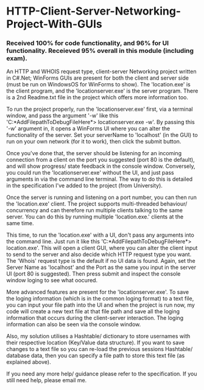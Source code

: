 # HTTP-Client-Server-Networking-Project-With-GUIs

### Received 100% for code functionality, and 96% for UI functionality. Receieved 95% overall in this module (including exam).

An HTTP and WHOIS request type, client-server Networking project written in C#.Net; WinForms GUIs are present for both the client and server side (must be run on WindowsOS for WinForms to show).
The 'location.exe' is the client program, and the 'locationserver.exe' is the server program. There is a 2nd Readme.txt file in the project which offers more information too.

To run the project properly, run the 'locationserver.exe' first, via a terminal window, and pass the argument '-w' like this 'C:\*AddFilepathToDebugFileHere*\> locationserver.exe -w'. By passing this '-w' argument in, it opens a WinForms UI where you can alter the functionality of the server. Set your serverName to 'localhost' (in the GUI) to run on your own network (for it to work), then click the submit button. 

Once you've done that, the server should be listening for an incoming connection from a client on the port you suggested (port 80 is the default), and will show progress/ state feedback in the console window. 
Conversely, you could run the 'locationserver.exe' without the UI, and just pass arguments in via the command line terminal. The way to do this is detailed in the specification I've added to the project (from University).

Once the server is running and listening on a port number, you can then run the 'location.exe' client. The project supports multi-threaded behaviour/ concurrency and can therefore run multiple clients talking to the same server. You can do this by running multiple 'location.exe.' clients at the same time. 

This time, to run the 'location.exe' with a UI, don't pass any arguments into the command line. Just run it like this 'C:\*AddFilepathToDebugFileHere*\> location.exe'. This will open a client GUI, where you can alter the client input to send to the server and also decide which HTTP request type you want. The 'Whois' request type is the default if no UI data is found. Again, set the Server Name as 'localhost' and the Port as the same you input in the server UI (port 80 is suggested). Then press submit and inspect the console window loging to see what oocured.

More advanced features are present for the 'locationserver.exe'. To save the loging information (which is in the common loging format) to a text file, you can input your file path into the UI and when the project is run now, my code will create a new text file at that file path and save all the loging information that occurs during the client-server interaction. The loging information can also be seen via the console window. 

Also, my solution utilises a Hashtable/ dictionary to store usernames with their respective location (Key/Value data structure). If you want to save changes to a text file so you can re-load the previous sessions Hashtable/ database data, then you can specify a file path to store this text file (as explained above).

If you need any more help/ guidance please refer to the specification. If you still need help, please email me.
